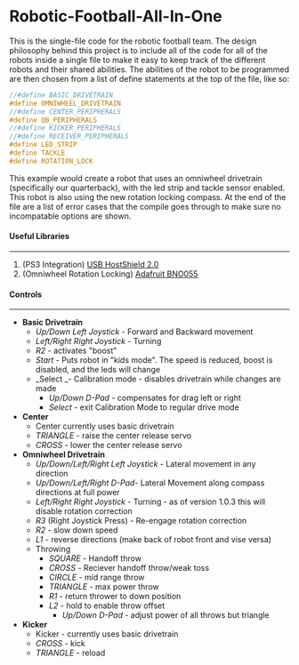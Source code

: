 Robotic-Football-All-In-One
=====

This is the single-file code for the robotic football team. The design philosophy behind this project is to include all of the code for all of the robots inside a single file to make it easy to keep track of the different robots and their shared abilities. The abilities of the robot to be programmed are then chosen from a list of define statements at the top of the file, like so:

````c++
//#define BASIC_DRIVETRAIN
#define OMNIWHEEL_DRIVETRAIN
//#define CENTER_PERIPHERALS
#define QB_PERIPHERALS
//#define KICKER_PERIPHERALS
//#define RECEIVER_PERIPHERALS
#define LED_STRIP
#define TACKLE
#define ROTATION_LOCK
````
This example would create a robot that uses an omniwheel drivetrain (specifically our quarterback), with the led strip and tackle sensor enabled. This robot is also using the new rotation locking compass. At the end of the file are a list of error cases that the compile goes through to make sure no incompatable options are shown.

#### Useful Libraries
---
1. (PS3 Integration) [USB HostShield 2.0](https://github.com/felis/USB_Host_Shield_2.0)
2. (Omniwheel Rotation Locking) [Adafruit BNO055](https://github.com/adafruit/Adafruit_BNO055)

#### Controls
---
  - **Basic Drivetrain**
    - _Up/Down Left Joystick_ - Forward and Backward movement
    - _Left/Right Right Joystick_ - Turning
    - _R2_ - activates "boost"
    - _Start_ - Puts robot in "kids mode". The speed is reduced, boost is disabled, and the leds will change
    - _Select _- Calibration mode - disables drivetrain while changes are made
      - _Up/Down D-Pad_ - compensates for drag left or right
      - _Select_ - exit Calibration Mode to regular drive mode
  - **Center**
    - Center currently uses basic drivetrain
    - _TRIANGLE_ - raise the center release servo
    - _CROSS_ - lower the center release servo
  - **Omniwheel Drivetrain**
    - _Up/Down/Left/Right Left Joystick_ - Lateral movement in any direction
    - _Up/Down/Left/Right D-Pad_- Lateral Movement along compass directions at full power
    - _Left/Right Right Joystick_ - Turning - as of version 1.0.3 this will disable rotation correction
    - _R3_ (Right Joystick Press) - Re-engage rotation correction
    - _R2_ - slow down speed
    - _L1_ - reverse directions (make back of robot front and vise versa)
    - Throwing
      - _SQUARE_ - Handoff throw
      - _CROSS_ - Reciever handoff throw/weak toss
      - _CIRCLE_ - mid range throw
      - _TRIANGLE_ - max power throw
      - _R1_ - return thrower to down position
      - _L2_ - hold to enable throw offset 
        - _Up/Down D-Pad_ - adjust power of all throws but triangle
  - **Kicker**
    - Kicker - currently uses basic drivetrain
    - _CROSS_ - kick
    - _TRIANGLE_ - reload
